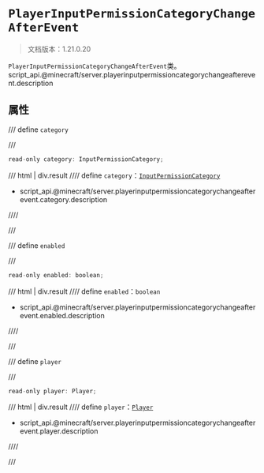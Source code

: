# `PlayerInputPermissionCategoryChangeAfterEvent`

> 文档版本：1.21.0.20

`PlayerInputPermissionCategoryChangeAfterEvent`类。script_api.@minecraft/server.playerinputpermissioncategorychangeafterevent.description

## 属性

/// define
`category`


///

```js
read-only category: InputPermissionCategory;
```

/// html | div.result
//// define
`category`：[`InputPermissionCategory`](./inputpermissioncategory.md)

- script_api.@minecraft/server.playerinputpermissioncategorychangeafterevent.category.description


////

///


/// define
`enabled`


///

```js
read-only enabled: boolean;
```

/// html | div.result
//// define
`enabled`：`boolean`

- script_api.@minecraft/server.playerinputpermissioncategorychangeafterevent.enabled.description


////

///


/// define
`player`


///

```js
read-only player: Player;
```

/// html | div.result
//// define
`player`：[`Player`](./player.md)

- script_api.@minecraft/server.playerinputpermissioncategorychangeafterevent.player.description


////

///

